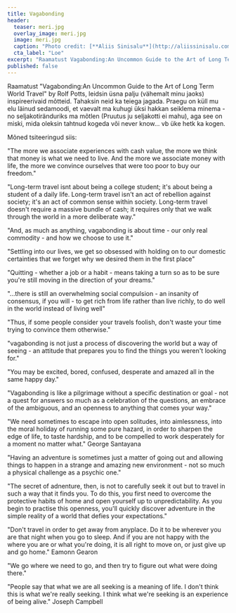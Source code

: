 ```yaml
---
title: Vagabonding
header:
  teaser: meri.jpg
  overlay_image: meri.jpg
  image: meri.jpg
  caption: "Photo credit: [**Aliis Sinisalu**](http://aliissinisalu.com)"
  cta_label: "Loe"
excerpt: "Raamatust Vagabonding:An Uncommon Guide to the Art of Long Term World Travel by Rolf Potts, leidsin üsna palju (vähemalt minu jaoks) inspireerivaid mõtteid. Tahaksin neid ka teiega jagada."
published: false
---
```

 Raamatust "Vagabonding:An Uncommon Guide to the Art of Long Term World Travel" by Rolf Potts, leidsin üsna palju (vähemalt minu jaoks) inspireerivaid mõtteid. Tahaksin neid ka teiega jagada. Praegu on küll mu elu läinud sedamoodi, et vaevalt ma kuhugi üksi hakkan seiklema minema - no seljakotiränduriks ma mõtlen (Pruutus ju seljakotti ei mahu), aga see on miski, mida oleksin tahtnud kogeda või never know... vb üke hetk ka kogen.

Mõned tsiteeringud siis:

"The more we associate experiences with cash value, the more we think that money is what we need to live. And the more we associate money with life, the more we convince ourselves that were too poor to buy our freedom."

"Long-term travel isnt about being a college student; it's about being a student of a daily life. Long-term travel isn't an act of rebellion against society; it's an act of common sense within society. Long-term travel doesn't require a massive bundle of cash; it requires only that we walk through the world in a more deliberate way."

"And, as much as anything, vagabonding is about time - our only real commodity - and how we choose to use it."

"Settling into our lives, we get so obsessed with holding on to our domestic certainties that we forget why we desired them in the first place"

"Quitting - whether a job or a habit - means taking a turn so as to be sure you're still moving in the direction of your dreams."

"...there is still an overwhelming social compulsion - an insanity of consensus, if you will - to get rich from life rather than live richly, to do well in the world instead of living well"

"Thus, if some people consider your travels foolish, don't waste your time trying to convince them otherwise."

"vagabonding is not just a process of discovering the world but a way of seeing - an attitude that prepares you to find the things you weren't looking for."

"You may be excited, bored, confused, desperate and amazed all in the same happy day."

"Vagabonding is like a pilgrimage without a specific destination or goal - not a quest for answers so much as a celebration of the questions, an embrace of the ambiguous, and an openness to anything that comes your way."

"We need sometimes to escape into open solitudes, into aimlessness, into the moral holiday of running some pure hazard, in order to sharpen the edge of life, to taste hardship, and to be compelled to work desperately for a moment no matter what."
George Santayana

"Having an adventure is sometimes just a matter of going out and allowing things to happen in a strange and amazing new environment - not so much a physical challenge as a psychic one."

"The secret of adnenture, then, is not to carefully seek it out but to travel in such a way that it finds you. To do this, you first need to overcome the protective habits of home and open yourself up to unpredictability. As you begin to practise this openness, you'll quickly discover adventure in the simple reality of a world that defies your expectations."

"Don't travel in order to get away from anyplace. Do it to be wherever you are that night when you go to sleep. And if you are not happy with the where you are or what you're doing, it is all right to move on, or just give up and go home."
Eamonn Gearon

"We go where we need to go, and then try to figure out what were doing there."

"People say that what we are all seeking is a meaning of life. I don't think this is what we're really seeking. I think what we're seeking is an experience of being alive."
Joseph Campbell




